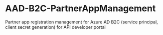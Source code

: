 # AAD-B2C-PartnerAppManagement
Partner app registration management for Azure AD B2C (service principal, client secret generation) for API developer portal
